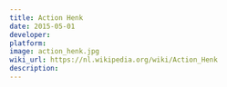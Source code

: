 ```yaml
---
title: Action Henk
date: 2015-05-01
developer: 
platform: 
image: action_henk.jpg
wiki_url: https://nl.wikipedia.org/wiki/Action_Henk
description: 
---
```

